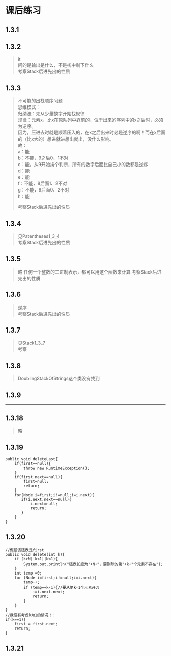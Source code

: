 # 课后练习

## 1.3.1

## 1.3.2
> it  
问的是输出是什么，不是栈中剩下什么  
>考察Stack后进先出的性质

## 1.3.3
> 不可能的出栈顺序问题  
>思维模式：  
>归纳法：先从少量数字开始找规律  
>规律：元素x，比x在原队列中靠前的，位于出来的序列中的x之后时，必须为逆序。  
>因为，压进去时就是顺着压入的，在x之后出来时必是逆序的啊！而在x后面的（比x大的）想进就进想出就出，没什么影响。  
>故：  
>a：能  
>b：不能，9之后0、1不对  
>c：能，从9开始挨个判断，所有的数字后面比自己小的数都是逆序  
>d：能  
>e：能  
>f：不能，8后面1、2不对  
>g：不能，9后面0、2不对  
>h：能
>  
>考察Stack后进先出的性质 


## 1.3.4
> 见Patentheses1_3_4  
>考察Stack后进先出的性质

## 1.3.5
> 略
>任何一个整数的二进制表示，都可以用这个函数来计算
>考察Stack后进先出的性质

## 1.3.6
> 逆序  
>考察Stack后进先出的性质

## 1.3.7
> 见Stack1_3_7  
>考察

## 1.3.8
> DoublingStackOfStrings这个类没有找到

## 1.3.9

---

## 1.3.18
> 略

## 1.3.19
```
public void deleteLast{
    if(first==null){
        throw new RuntimeException();
    }
    if(first.next==null){
        first=null;
        return;
    }
    for(Node i=first;i!=null;i=i.next){
       if(i.next.next==null){
           i.next=null;
           return;
       }
    }
}
``` 
## 1.3.20
```
//假设该链表是first
public void delete(int k){
    if (k>N||k<1||N<1){
        System.out.println("链表长度为"+N+"，要删除的第"+k+"个元素不存在");
    }
    int temp =0;
    for (Node i=first;i!=null;i=i.next){
        temp++;
        if (temp==k-1){//要从第k-1个元素开刀
            i=i.next.next;
            return;
        }
    }
}
//我没有考虑k为1的情况！！
if(k==1){
    first = first.next;
    return;
}
```

## 1.3.21







